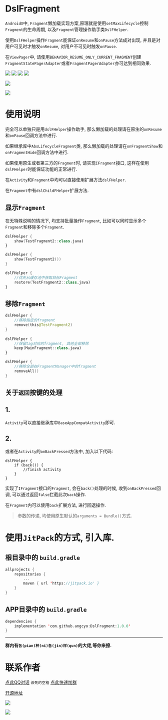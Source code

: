 # DslFragment

`AndroidX`中, `Fragment`懒加载实现方案,原理就是使用`setMaxLifecycle`控制`Fragment`的生命周期, 以及`Fragment`管理操作助手类`DslFHelper`.

使用`DslFHelper`操作`Fragment`能保证`onResume`和`onPause`方法成对出现, 并且是对用户可见时才触发`onResume`, 对用户不可见时触发`onPause`.

在`ViewPager`中, 请使用`BEHAVIOR_RESUME_ONLY_CURRENT_FRAGMENT`创建`FragmentStatePagerAdapter`或者`FragmentPagerAdapter`亦可达到相同效果.

![](https://img.shields.io/badge/License-MIT-EA220C) ![](https://img.shields.io/badge/Api-11+-D22730) ![](https://img.shields.io/badge/AndroidX-yes-20803C)
![](https://img.shields.io/badge/Kotlin-yes-B0D922)

![](https://raw.githubusercontent.com/angcyo/DslFragment/master/png/f1.png)

![](https://raw.githubusercontent.com/angcyo/DslFragment/master/png/f2.png)

# 使用说明

完全可以单独只是用`dslFHelper`操作助手, 那么懒加载的处理请在原生的`onResume`和`onPause`回调方法中进行.

如果继承库中`AbsLifecycleFragment`类, 那么懒加载的处理请在`onFragmentShow`和`onFragmentHide`回调方法中进行.

如果使用原生或者第三方的`Fragment`时, 请实现`IFragment`接口, 这样在使用`dslFHelper`时能保证功能的正常进行.


在`Activity`和`Fragment`中均可以直接使用扩展方法`dslFHelper`.

在`Fragment`中有`dslChildFHelper`扩展方法.

## 显示`Fragment`

在无特殊说明的情况下, 均支持批量操作`Fragment`, 比如可以同时显示多个`Fragment`和移除多个`Fragment`.

```kotlin
dslFHelper {
    show(TestFragment2::class.java)
}

dslFHelper {
    show(TestFragment2())
}

dslFHelper {
    //优先从缓存池中获取目标Fragment
    restore(TestFragment2::class.java) 
}

```

## 移除`Fragment`

```kotlin
dslFHelper {
    //移除指定的fragment
    remove(this@TestFragment2)
}
    
dslFHelper {
    //保留tag对应的fragment, 其他全部移除
    keep(MainFragment::class.java)
}

dslFHelper {
    //移除全部在FragmentManager中的fragment
    removeAll()
}
```

## 关于`返回`按键的处理

## 1.
`Activity`可以直接继承库中`BaseAppCompatActivity`即可.

## 2.
或者在`Activity`的`onBackPressed`方法中, 加入以下代码:
```
dslFHelper {
    if (back()) {
        //finish activity
    }
}
```

实现了`IFragment`接口的`Fragment`, 会在`back()`处理的时候, 收到`onBackPressed`回调, 可以通过返回`false`拦截此次`back`操作.

在`Fragment`内可以使用`back`扩展方法, 进行回退操作.

> 参数的传递, 均使用原生默认的`arguments = Bundle()`方式.

# 使用`JitPack`的方式, 引入库.

## 根目录中的 `build.gradle`

```kotlin
allprojects {
    repositories {
        ...
        maven { url 'https://jitpack.io' }
    }
}
```

## APP目录中的 `build.gradle`

```kotlin
dependencies {
    implementation 'com.github.angcyo:DslFragment:1.0.0'
}
```

---
**群内有`各(pian)种(ni)各(jin)样(qun)`的大佬,等你来撩.**

# 联系作者

[点此QQ对话](http://wpa.qq.com/msgrd?v=3&uin=664738095&site=qq&menu=yes)  `该死的空格`    [点此快速加群](https://shang.qq.com/wpa/qunwpa?idkey=cbcf9a42faf2fe730b51004d33ac70863617e6999fce7daf43231f3cf2997460)

[开源地址](https://github.com/angcyo/DslAdapter)

![](https://gitee.com/angcyo/res/raw/master/code/all_in1.jpg)

![](https://gitee.com/angcyo/res/raw/master/code/all_in2.jpg)
